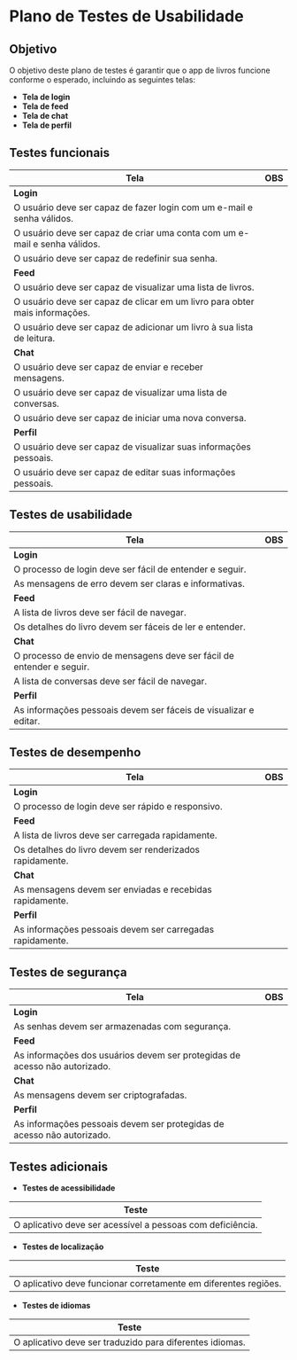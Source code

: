 # Plano de Testes de Usabilidade

## Objetivo

O objetivo deste plano de testes é garantir que o app de livros funcione conforme o esperado, incluindo as seguintes telas:

* **Tela de login**
* **Tela de feed**
* **Tela de chat**
* **Tela de perfil**

## Testes funcionais

| Tela | OBS |
|---|---|
| **Login** |
| O usuário deve ser capaz de fazer login com um e-mail e senha válidos. |
| O usuário deve ser capaz de criar uma conta com um e-mail e senha válidos. |
| O usuário deve ser capaz de redefinir sua senha. |
| **Feed** |
| O usuário deve ser capaz de visualizar uma lista de livros. |
| O usuário deve ser capaz de clicar em um livro para obter mais informações. |
| O usuário deve ser capaz de adicionar um livro à sua lista de leitura. |
| **Chat** |
| O usuário deve ser capaz de enviar e receber mensagens. |
| O usuário deve ser capaz de visualizar uma lista de conversas. |
| O usuário deve ser capaz de iniciar uma nova conversa. |
| **Perfil** |
| O usuário deve ser capaz de visualizar suas informações pessoais. |
| O usuário deve ser capaz de editar suas informações pessoais. |

## Testes de usabilidade

| Tela | OBS |
|---|---|
| **Login** |
| O processo de login deve ser fácil de entender e seguir. |
| As mensagens de erro devem ser claras e informativas. |
| **Feed** |
| A lista de livros deve ser fácil de navegar. |
| Os detalhes do livro devem ser fáceis de ler e entender. |
| **Chat** |
| O processo de envio de mensagens deve ser fácil de entender e seguir. |
| A lista de conversas deve ser fácil de navegar. |
| **Perfil** |
| As informações pessoais devem ser fáceis de visualizar e editar. |

## Testes de desempenho

| Tela | OBS |
|---|---|
| **Login** |
| O processo de login deve ser rápido e responsivo. |
| **Feed** |
| A lista de livros deve ser carregada rapidamente. |
| Os detalhes do livro devem ser renderizados rapidamente. |
| **Chat** |
| As mensagens devem ser enviadas e recebidas rapidamente. |
| **Perfil** |
| As informações pessoais devem ser carregadas rapidamente. |

## Testes de segurança

| Tela | OBS |
|---|---|
| **Login** |
| As senhas devem ser armazenadas com segurança. |
| **Feed** |
| As informações dos usuários devem ser protegidas de acesso não autorizado. |
| **Chat** |
| As mensagens devem ser criptografadas. |
| **Perfil** |
| As informações pessoais devem ser protegidas de acesso não autorizado. |

## Testes adicionais

* **Testes de acessibilidade**

| Teste |
|---|
| O aplicativo deve ser acessível a pessoas com deficiência. |

* **Testes de localização**

| Teste |
|---|
| O aplicativo deve funcionar corretamente em diferentes regiões. |

* **Testes de idiomas**

| Teste |
|---|
| O aplicativo deve ser traduzido para diferentes idiomas. |
